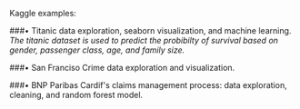 
Kaggle examples: 

###•	Titanic data exploration, seaborn visualization, and machine learning.
*The titanic dataset is used to predict the probibilty of survival based on gender, passenger class, age, and family size.*

###•	San Franciso Crime data exploration and visualization.

###•	BNP Paribas Cardif's claims management process: data exploration, cleaning, and random forest model.

